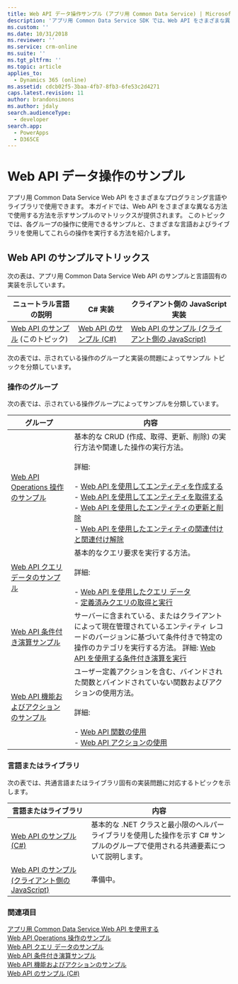 ```yaml
---
title: Web API データ操作サンプル (アプリ用 Common Data Service) | Microsoft Docs
description: 'アプリ用 Common Data Service SDK では、Web API をさまざまな異なる方法で使用する方法を示すサンプルのマトリックスが提供されます。 ここから C# および JavaScript の基本操作、クエリ データ、条件付き演算および機能およびアクションのサンプルの実装を表示します。'
ms.custom: ''
ms.date: 10/31/2018
ms.reviewer: ''
ms.service: crm-online
ms.suite: ''
ms.tgt_pltfrm: ''
ms.topic: article
applies_to:
  - Dynamics 365 (online)
ms.assetid: cdcb02f5-3baa-4fb7-8fb3-6fe53c2d4271
caps.latest.revision: 11
author: brandonsimons
ms.author: jdaly
search.audienceType:
  - developer
search.app:
  - PowerApps
  - D365CE
---
```

# <a name="web-api-data-operations-samples"></a>Web API データ操作のサンプル

アプリ用 Common Data Service Web API をさまざまなプログラミング言語やライブラリで使用できます。 本ガイドでは、Web API をさまざまな異なる方法で使用する方法を示すサンプルのマトリックスが提供されます。 このトピックでは、各グループの操作に使用できるサンプルと、さまざまな言語およびライブラリを使用してこれらの操作を実行する方法を紹介します。

<!-- TODO:
> [!NOTE]
> With the availability of the new [Xrm.WebApi](../clientapi/reference/xrm-webapi.md) client API methods, we are working on updating the client-side JavaScript samples to use the new client API methods. Check back soon.   -->
  
## <a name="web-api-sample-matrix"></a>Web API のサンプルマトリックス

次の表は、アプリ用 Common Data Service Web API のサンプルと言語固有の実装を示しています。  
  
|ニュートラル言語の説明|C# 実装|クライアント側の JavaScript 実装|  
|-----------------------------------|------------------------|--------------------------------------------|  
|[Web API のサンプル](web-api-samples.md) (このトピック)|[Web API のサンプル (C#)](web-api-samples-csharp.md)|[Web API のサンプル (クライアント側の JavaScript)](web-api-samples-client-side-javascript.md)|  
<!-- TODO:
|[Web API Basic Operations Sample](web-api-basic-operations-sample.md)|[Web API Basic Operations Sample (C#)](samples/basic-operations-csharp.md)|Under construction. See [Xrm.WebApi](../clientapi/reference/xrm-webapi.md)|  
|[Web API Query Data Sample](web-api-query-data-sample.md)|[Web API Query Data Sample (C#)](samples/query-data-csharp.md)|Under construction. See [Xrm.WebApi](../clientapi/reference/xrm-webapi.md)|   
|[Web API Conditional Operations Sample](web-api-conditional-operations-sample.md)|[Web API Conditional Operations Sample (C#)](samples/conditional-operations-csharp.md)|Under construction. See [Xrm.WebApi](../clientapi/reference/xrm-webapi.md)|  
|[Web API Functions and Actions Sample](web-api-functions-actions-sample.md)|[Web API Functions and Actions Sample (C#)](samples/functions-actions-csharp.md)|Under construction. See [Xrm.WebApi](../clientapi/reference/xrm-webapi.md)|  -->
  
 次の表では、示されている操作のグループと実装の問題によってサンプル トピックを分類しています。  
  
### <a name="groups-of-operations"></a>操作のグループ
 
次の表では、示されている操作グループによってサンプルを分類しています。  
  
|グループ|内容|  
|-----------|-----------------|  
|[Web API Operations 操作のサンプル](web-api-basic-operations-sample.md)|基本的な CRUD (作成、取得、更新、削除) の実行方法や関連した操作の実行方法。<br /><br /> 詳細: <br /><br /> -   [Web API を使用してエンティティを作成する](create-entity-web-api.md)<br />-   [Web API を使用してエンティティを取得する](retrieve-entity-using-web-api.md)<br />-   [Web API を使用したエンティティの更新と削除](update-delete-entities-using-web-api.md)<br />-   [Web API を使用したエンティティの関連付けと関連付け解除](associate-disassociate-entities-using-web-api.md)|  
|[Web API クエリ データのサンプル](web-api-query-data-sample.md)|基本的なクエリ要求を実行する方法。<br /><br /> 詳細: <br /><br /> -   [Web API を使用したクエリ データ](query-data-web-api.md)<br />-   [定義済みクエリの取得と実行](retrieve-and-execute-predefined-queries.md)|  
|[Web API 条件付き演算サンプル](web-api-conditional-operations-sample.md)|サーバーに含まれている、またはクライアントによって現在管理されているエンティティ レコードのバージョンに基づいて条件付きで特定の操作のカテゴリを実行する方法。 詳細: [Web API を使用する条件付き演算を実行](perform-conditional-operations-using-web-api.md)|  
|[Web API 機能およびアクションのサンプル](web-api-functions-actions-sample.md)|ユーザー定義アクションを含む、バインドされた関数とバインドされていない関数およびアクションの使用方法。<br /><br /> 詳細: <br /><br /> -   [Web API 関数の使用](use-web-api-functions.md)<br />-   [Web API アクションの使用](use-web-api-actions.md)|  
  
### <a name="language-or-library"></a>言語またはライブラリ
 
次の表では、共通言語またはライブラリ固有の実装問題に対応するトピックを示します。  
  
|言語またはライブラリ|内容|  
|-------------------------|-----------------|  
|[Web API のサンプル (C#)](web-api-samples-csharp.md)|基本的な .NET クラスと最小限のヘルパー ライブラリを使用した操作を示す C# サンプルのグループで使用される共通要素について説明します。|  
|[Web API のサンプル (クライアント側の JavaScript)](web-api-samples-client-side-javascript.md)|準備中。|  
  
### <a name="see-also"></a>関連項目

[アプリ用 Common Data Service Web API を使用する](overview.md)<br />
[Web API Operations 操作のサンプル](web-api-basic-operations-sample.md)<br />
[Web API クエリ データのサンプル](web-api-query-data-sample.md)<br />
[Web API 条件付き演算サンプル](web-api-conditional-operations-sample.md)<br />
[Web API 機能およびアクションのサンプル](web-api-functions-actions-sample.md)<br />
[Web API のサンプル (C#)](web-api-samples-csharp.md)<br />
